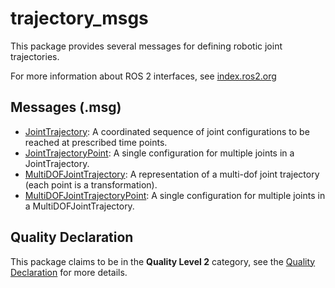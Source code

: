 # trajectory_msgs

This package provides several messages for defining robotic joint trajectories.

For more information about ROS 2 interfaces, see [index.ros2.org](https://index.ros.org/doc/ros2/Concepts/About-ROS-Interfaces/)

## Messages (.msg)
* [JointTrajectory](msg/JointTrajectory.msg): A coordinated sequence of joint configurations to be reached at prescribed time points.
* [JointTrajectoryPoint](msg/JointTrajectoryPoint.msg): A single configuration for multiple joints in a JointTrajectory.
* [MultiDOFJointTrajectory](msg/MultiDOFJointTrajectory.msg): A representation of a multi-dof joint trajectory (each point is a transformation).
* [MultiDOFJointTrajectoryPoint](msg/MultiDOFJointTrajectoryPoint.msg): A single configuration for multiple joints in a MultiDOFJointTrajectory.

## Quality Declaration
This package claims to be in the **Quality Level 2** category, see the [Quality Declaration](QUALITY_DECLARATION.md) for more details.

